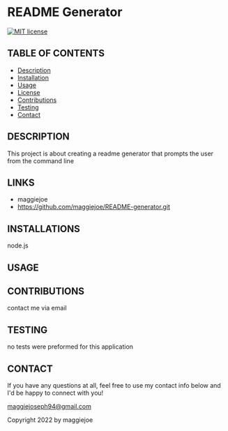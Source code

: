 # README Generator
  [![MIT license](https://img.shields.io/badge/license-MIT-blue)](https://opensource.org/licenses/MIT)

  ## TABLE OF CONTENTS
  * [Description](#description)
  * [Installation](#installation)
  * [Usage](#usage)
  * [License](#license)
  * [Contributions](#contributions)
  * [Testing](#testing)
  * [Contact](#contact)

  ## DESCRIPTION
  This project is about creating a readme generator that prompts the user from the command line

  ## LINKS
  * maggiejoe
  * https://github.com/maggiejoe/README-generator.git


  ## INSTALLATIONS
  node.js

  ## USAGE
  

  ## CONTRIBUTIONS
  contact me via email

  ## TESTING
  no tests were preformed for this application

  ## CONTACT
  If you have any questions at all, feel free to use my contact info below and I'd be happy to connect with you!

  maggiejoseph94@gmail.com
  
  Copyright 2022 by maggiejoe
